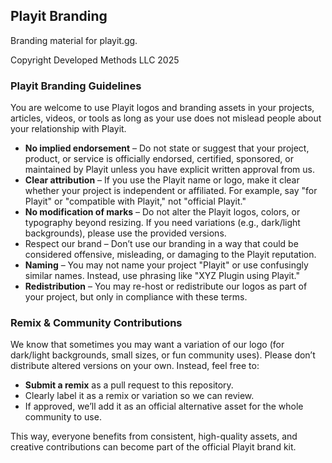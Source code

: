 ## Playit Branding

Branding material for playit.gg.

Copyright Developed Methods LLC 2025

### Playit Branding Guidelines

You are welcome to use Playit logos and branding assets in your projects, articles, videos, or tools as long as your use does not mislead people about your relationship with Playit.

* **No implied endorsement** – Do not state or suggest that your project, product, or service is officially endorsed, certified, sponsored, or maintained by Playit unless you have explicit written approval from us.
* **Clear attribution** – If you use the Playit name or logo, make it clear whether your project is independent or affiliated. For example, say "for Playit" or "compatible with Playit," not "official Playit."
* **No modification of marks** – Do not alter the Playit logos, colors, or typography beyond resizing. If you need variations (e.g., dark/light backgrounds), please use the provided versions.
* Respect our brand – Don’t use our branding in a way that could be considered offensive, misleading, or damaging to the Playit reputation.
* **Naming** – You may not name your project "Playit" or use confusingly similar names. Instead, use phrasing like "XYZ Plugin using Playit."
* **Redistribution** – You may re-host or redistribute our logos as part of your project, but only in compliance with these terms.

### Remix & Community Contributions

We know that sometimes you may want a variation of our logo (for dark/light backgrounds, small sizes, or fun community uses). Please don’t distribute altered versions on your own. Instead, feel free to:

* **Submit a remix** as a pull request to this repository.
* Clearly label it as a remix or variation so we can review.
* If approved, we’ll add it as an official alternative asset for the whole community to use.

This way, everyone benefits from consistent, high-quality assets, and creative contributions can become part of the official Playit brand kit.


